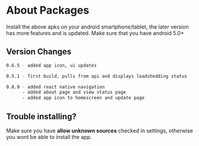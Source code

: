 # About Packages
Install the above apks on your android smartphone/tablet, the later version has more features and is updated.
Make sure that you have android 5.0+

## Version Changes

```bash 
0.6.5 - added app icon, ui updates
```

```bash 
0.5.1 - first build, pulls from api and displays loadshedding status
```

```bash 
0.8.9 - added react native navigation
      - added about page and view status page
      - added app icon to homescreen and update page
```
## Trouble installing?

Make sure you have **allow unknown sources** checked in settings, otherwise you wont be able to install the app.
